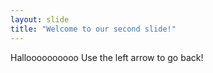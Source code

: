 ```yaml
---
layout: slide
title: "Welcome to our second slide!"
---
```

Halloooooooooo
Use the left arrow to go back!